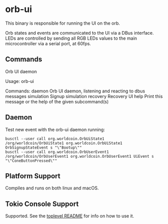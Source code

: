 # orb-ui

This binary is responsible for running the UI on the orb.

Orb states and events are communicated to the UI via a DBus interface.
LEDs are controlled by sending all RGB LEDs values to the main
microcontroller via a serial port, at 60fps.

## Commands

Orb UI daemon

Usage: orb-ui <COMMAND>

Commands:
  daemon      Orb UI daemon, listening and reacting to dbus messages
  simulation  Signup simulation
  recovery    Recovery UI
  help        Print this message or the help of the given subcommand(s)

## Daemon

Test new event with the orb-ui daemon running:

```shell
busctl --user call org.worldcoin.OrbUiState1 /org/worldcoin/OrbUiState1 org.worldcoin.OrbUiState1 OrbSignupStateEvent s "\"Bootup\""
busctl --user call org.worldcoin.OrbUserEvent1 /org/worldcoin/OrbUserEvent1 org.worldcoin.OrbUserEvent1 UiEvent s "\"ConeButtonPressed\""
```

## Platform Support

Compiles and runs on both linux and macOS.

## Tokio Console Support

Supported. See the [toplevel README](../README.md) for info on how to use it.
